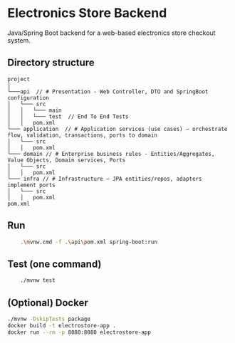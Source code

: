 # Electronics Store Backend
Java/Spring Boot backend for a web-based electronics store checkout system.

## Directory structure
```text
project  
│
└───api  // # Presentation - Web Controller, DTO and SpringBoot configuration
│   └─── src
│   │   └─── main    
│   │   └─── test  // End To End Tests
│   │   pom.xml
└─── application  // # Application services (use cases) – orchestrate flow, validation, transactions, ports to domain
│   └─── src
│   │   pom.xml
└─── domain // # Enterprise business rules - Entities/Aggregates, Value Objects, Domain services, Ports
│   └─── src 
│   │   pom.xml
└─── infra // # Infrastructure – JPA entities/repos, adapters implement ports
│   └─── src 
│   │   pom.xml
pom.xml
```

## Run 
```bash
    .\mvnw.cmd -f .\api\pom.xml spring-boot:run
```

## Test (one command)
```bash
    ./mvnw test
```

## (Optional) Docker
```bash
./mvnw -DskipTests package
docker build -t electrostore-app .
docker run --rm -p 8080:8080 electrostore-app
```